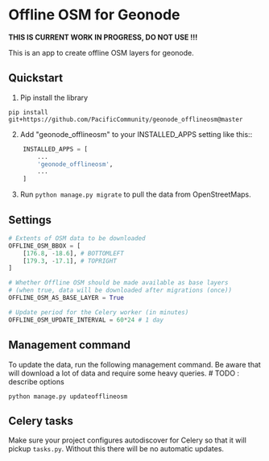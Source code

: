 # Offline OSM for Geonode

**THIS IS CURRENT WORK IN PROGRESS, DO NOT USE !!!**

This is an app to create offline OSM layers for geonode.

## Quickstart

1. Pip install the library

`pip install git+https://github.com/PacificCommunity/geonode_offlineosm@master`

2. Add "geonode_offlineosm" to your INSTALLED_APPS setting like this::
```python
    INSTALLED_APPS = [
        ...
        'geonode_offlineosm',
        ...
    ]
```

3. Run `python manage.py migrate` to pull the data from OpenStreetMaps.

## Settings

```python
# Extents of OSM data to be downloaded
OFFLINE_OSM_BBOX = [
    [176.8, -18.6], # BOTTOMLEFT
    [179.3, -17.1], # TOPRIGHT
]

# Whether Offline OSM should be made available as base layers
# (when true, data will be downloaded after migrations (once))
OFFLINE_OSM_AS_BASE_LAYER = True

# Update period for the Celery worker (in minutes)
OFFLINE_OSM_UPDATE_INTERVAL = 60*24 # 1 day
```

## Management command

To update the data, run the following management command. Be aware that will download a lot of data and require some heavy queries.  # TODO : describe options

```shell
python manage.py updateofflineosm
```

## Celery tasks

Make sure your project configures autodiscover for Celery so that it will pickup `tasks.py`. Without this there will be no automatic updates.
